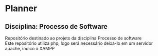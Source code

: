  <h1> Planner</h1>
<h2> Disciplina: Processo de Software</h2>
Repositório destinado ao projeto da disciplina Processo de software<br>
Este repositório utiliza php, logo será necessário deixa-lo em um servidor apache, indico o XAMPP

